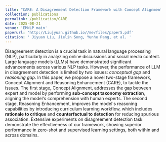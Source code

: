 ```yaml
---
title: "CARE: A Disagreement Detection Framework with Concept Alignment and Reasoning Enhancement"
collection: publications
permalink: /publication/CARE
date: 2025-08-21
venue: 'EMNLP main'
paperurl: 'http://Liujyuan.github.io//me/files/paper5.pdf'
citation: ' Jiyuan Liu, Jielin Song, Yunhe Pang, et al. '
---
```


Disagreement detection is a crucial task in natural language processing (NLP), particularly in analyzing online discussions and social media content. Large language models (LLMs) have demonstrated significant advancements across various NLP tasks. However, the performance of LLM in disagreement detection is limited by two issues: *conceptual gap* and *reasoning gap*. In this paper, we propose a novel two-stage framework, Concept Alignment and Reasoning Enhancement (CARE), to tackle the issues. The first stage, Concept Alignment, addresses the gap between expert and model by performing **sub-concept taxonomy extraction**, aligning the model's comprehension with human experts. The second stage, Reasoning Enhancement, improves the model's reasoning capabilities by introducing curriculum learning workflow, which includes **rationale to critique** and **counterfactual to detection** for reducing spurious association. Extensive experiments on disagreement detection task demonstrate the effectiveness of our framework, showing superior performance in zero-shot and supervised learning settings, both within and across domains.
